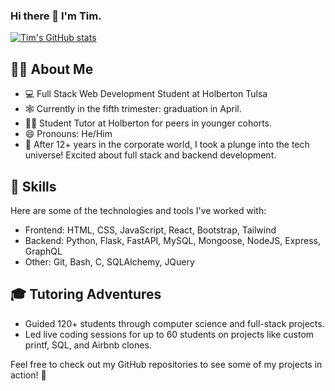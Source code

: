 ### Hi there 👋 I'm Tim.

[![Tim's GitHub stats](https://github-readme-stats.vercel.app/api/top-langs/?username=TimSimms84&theme=dark&layout=compact)](https://github.com/anuraghazra/github-readme-stats)

## :technologist: About Me

- :computer: Full Stack Web Development Student at Holberton Tulsa
- :spider_web: Currently in the fifth trimester: graduation in April.
- :man_teacher: Student Tutor at Holberton for peers in younger cohorts.
- 😄 Pronouns: He/Him
- 🌟 After 12+ years in the corporate world, I took a plunge into the tech universe! Excited about full stack and backend development.

## :rocket: Skills

Here are some of the technologies and tools I've worked with:

- Frontend: HTML, CSS, JavaScript, React, Bootstrap, Tailwind
- Backend: Python, Flask, FastAPI, MySQL, Mongoose, NodeJS, Express, GraphQL
- Other: Git, Bash, C, SQLAlchemy, JQuery

## 🎓 Tutoring Adventures

- Guided 120+ students through computer science and full-stack projects.
- Led live coding sessions for up to 60 students on projects like custom printf, SQL, and Airbnb clones.

Feel free to check out my GitHub repositories to see some of my projects in action! :muscle:
